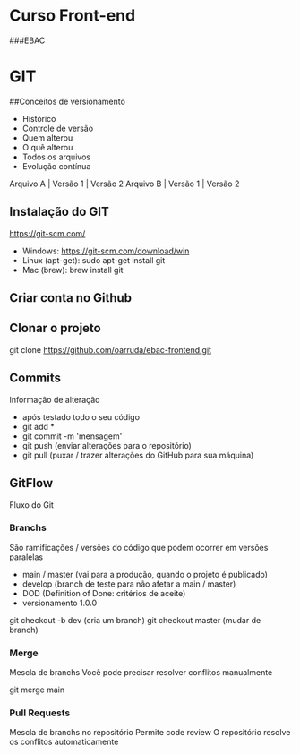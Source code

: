 # Curso Front-end
###EBAC

# GIT
##Conceitos de versionamento
  - Histórico
  - Controle de versão
  - Quem alterou
  - O quê alterou
  - Todos os arquivos
  - Evolução contínua
  
 Arquivo A | Versão 1 | Versão 2
 Arquivo B | Versão 1 | Versão 2
 
 ## Instalação do GIT
 https://git-scm.com/
 
 - Windows: https://git-scm.com/download/win
 - Linux (apt-get): sudo apt-get install git
 - Mac (brew): brew install git
 
 ## Criar conta no Github
 
 ## Clonar o projeto
 git clone https://github.com/oarruda/ebac-frontend.git
 
 ## Commits
 Informação de alteração
 - após testado todo o seu código
 - git add *
 - git commit -m 'mensagem'
 - git push (enviar alterações para o repositório)
 - git pull (puxar / trazer alterações do GitHub para sua máquina)
 ## GitFlow
 Fluxo do Git

 ### Branchs
 São ramificações / versões do código que podem ocorrer em versões paralelas

 - main / master (vai para a produção, quando o projeto é publicado)
 - develop (branch de teste para não afetar a main / master)
 - DOD (Definition of Done: critérios de aceite)
 - versionamento 1.0.0

 git checkout -b dev (cria um branch)
 git checkout master (mudar de branch)

 ### Merge
 Mescla de branchs
 Você pode precisar resolver conflitos manualmente

 git merge main

 ### Pull Requests
 Mescla de branchs no repositório
 Permite code review
 O repositório resolve os conflitos automaticamente
